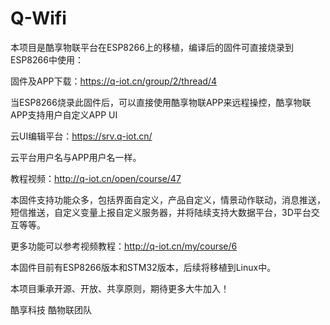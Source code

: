 # Q-Wifi
本项目是酷享物联平台在ESP8266上的移植，编译后的固件可直接烧录到ESP8266中使用：

固件及APP下载：https://q-iot.cn/group/2/thread/4

当ESP8266烧录此固件后，可以直接使用酷享物联APP来远程操控，酷享物联APP支持用户自定义APP UI

云UI编辑平台：https://srv.q-iot.cn/

云平台用户名与APP用户名一样。

教程视频：http://q-iot.cn/open/course/47

本固件支持功能众多，包括界面自定义，产品自定义，情景动作联动，消息推送，短信推送，自定义变量上报自定义服务器，并将陆续支持大数据平台，3D平台交互等等。

更多功能可以参考视频教程：http://q-iot.cn/my/course/6

本固件目前有ESP8266版本和STM32版本，后续将移植到Linux中。

本项目秉承开源、开放、共享原则，期待更多大牛加入！

酷享科技 酷物联团队
